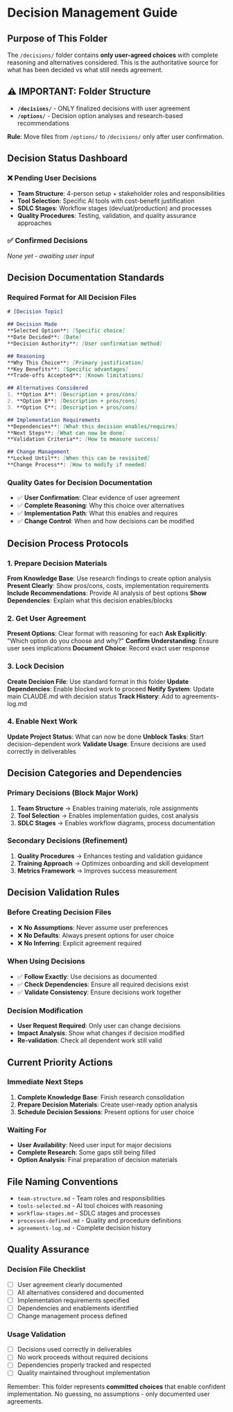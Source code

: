 # Decision Management Guide

## Purpose of This Folder

The `/decisions/` folder contains **only user-agreed choices** with complete reasoning and alternatives considered. This is the authoritative source for what has been decided vs what still needs agreement.

## ⚠️ IMPORTANT: Folder Structure

- **`/decisions/`** - ONLY finalized decisions with user agreement
- **`/options/`** - Decision option analyses and research-based recommendations

**Rule**: Move files from `/options/` to `/decisions/` only after user confirmation.

## Decision Status Dashboard

### ❌ Pending User Decisions
- **Team Structure**: 4-person setup + stakeholder roles and responsibilities
- **Tool Selection**: Specific AI tools with cost-benefit justification
- **SDLC Stages**: Workflow stages (dev/uat/production) and processes
- **Quality Procedures**: Testing, validation, and quality assurance approaches

### ✅ Confirmed Decisions
*None yet - awaiting user input*

## Decision Documentation Standards

### Required Format for All Decision Files

```markdown
# [Decision Topic]

## Decision Made
**Selected Option**: [Specific choice]
**Date Decided**: [Date]
**Decision Authority**: [User confirmation method]

## Reasoning
**Why This Choice**: [Primary justification]
**Key Benefits**: [Specific advantages]
**Trade-offs Accepted**: [Known limitations]

## Alternatives Considered
1. **Option A**: [Description + pros/cons]
2. **Option B**: [Description + pros/cons]
3. **Option C**: [Description + pros/cons]

## Implementation Requirements
**Dependencies**: [What this decision enables/requires]
**Next Steps**: [What can now be done]
**Validation Criteria**: [How to measure success]

## Change Management
**Locked Until**: [When this can be revisited]
**Change Process**: [How to modify if needed]
```

### Quality Gates for Decision Documentation

- ✅ **User Confirmation**: Clear evidence of user agreement
- ✅ **Complete Reasoning**: Why this choice over alternatives
- ✅ **Implementation Path**: What this enables and requires
- ✅ **Change Control**: When and how decisions can be modified

## Decision Process Protocols

### 1. Prepare Decision Materials
**From Knowledge Base**: Use research findings to create option analysis
**Present Clearly**: Show pros/cons, costs, implementation requirements
**Include Recommendations**: Provide AI analysis of best options
**Show Dependencies**: Explain what this decision enables/blocks

### 2. Get User Agreement
**Present Options**: Clear format with reasoning for each
**Ask Explicitly**: "Which option do you choose and why?"
**Confirm Understanding**: Ensure user sees implications
**Document Choice**: Record exact user response

### 3. Lock Decision
**Create Decision File**: Use standard format in this folder
**Update Dependencies**: Enable blocked work to proceed
**Notify System**: Update main CLAUDE.md with decision status
**Track History**: Add to agreements-log.md

### 4. Enable Next Work
**Update Project Status**: What can now be done
**Unblock Tasks**: Start decision-dependent work
**Validate Usage**: Ensure decisions are used correctly in deliverables

## Decision Categories and Dependencies

### Primary Decisions (Block Major Work)
1. **Team Structure** → Enables training materials, role assignments
2. **Tool Selection** → Enables implementation guides, cost analysis
3. **SDLC Stages** → Enables workflow diagrams, process documentation

### Secondary Decisions (Refinement)
1. **Quality Procedures** → Enhances testing and validation guidance
2. **Training Approach** → Optimizes onboarding and skill development
3. **Metrics Framework** → Improves success measurement

## Decision Validation Rules

### Before Creating Decision Files
- ❌ **No Assumptions**: Never assume user preferences
- ❌ **No Defaults**: Always present options for user choice
- ❌ **No Inferring**: Explicit agreement required

### When Using Decisions
- ✅ **Follow Exactly**: Use decisions as documented
- ✅ **Check Dependencies**: Ensure all required decisions exist
- ✅ **Validate Consistency**: Ensure decisions work together

### Decision Modification
- **User Request Required**: Only user can change decisions
- **Impact Analysis**: Show what changes if decision modified
- **Re-validation**: Check all dependent work still valid

## Current Priority Actions

### Immediate Next Steps
1. **Complete Knowledge Base**: Finish research consolidation
2. **Prepare Decision Materials**: Create user-ready option analysis
3. **Schedule Decision Sessions**: Present options for user choice

### Waiting For
- **User Availability**: Need user input for major decisions
- **Complete Research**: Some gaps still being filled
- **Option Analysis**: Final preparation of decision materials

## File Naming Conventions

- `team-structure.md` - Team roles and responsibilities
- `tools-selected.md` - AI tool choices with reasoning  
- `workflow-stages.md` - SDLC stages and processes
- `processes-defined.md` - Quality and procedure definitions
- `agreements-log.md` - Complete decision history

## Quality Assurance

### Decision File Checklist
- [ ] User agreement clearly documented
- [ ] All alternatives considered and documented  
- [ ] Implementation requirements specified
- [ ] Dependencies and enablements identified
- [ ] Change management process defined

### Usage Validation
- [ ] Decisions used correctly in deliverables
- [ ] No work proceeds without required decisions
- [ ] Dependencies properly tracked and respected
- [ ] Quality maintained throughout implementation

Remember: This folder represents **committed choices** that enable confident implementation. No guessing, no assumptions - only documented user agreements.